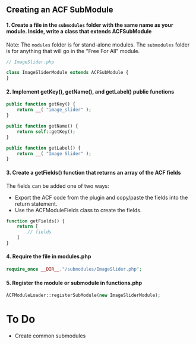 ## Creating an ACF SubModule



#### 1. Create a file in the ```submodules``` folder with the same name as your module. Inside, write a class that extends ACFSubModule
Note: The ```modules``` folder is for stand-alone modules. The ```submodules``` folder is for anything that will go in the "Free For All" module.

```php
// ImageSlider.php

class ImageSliderModule extends ACFSubModule {
}
```

#### 2. Implement getKey(), getName(), and getLabel() public functions

```php
public function getKey() {
	return __( "image_slider" );
}

public function getName() {
	return self::getKey();
}

public function getLabel() {
	return __( "Image Slider" );
}
```

#### 3. Create a getFields() function that returns an array of the ACF fields

The fields can be added one of two ways:

* Export the ACF code from the plugin and copy/paste the fields into the return statement.
* Use the ACFModuleFields class to create the fields.

```php
function getFields() {
	return [
		// fields
	]
}
```

#### 4. Require the file in modules.php

```php
require_once __DIR__."/submodules/ImageSlider.php";
```

#### 5. Register the module or submodule in functions.php

```php
ACFModuleLoader::registerSubModule(new ImageSliderModule);
```


# To Do
* Create common submodules
